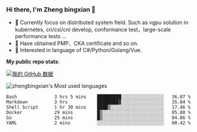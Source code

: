 ### Hi there, I'm Zheng bingxian  👋

* 📖  Currently focus on distributed system field. Such as vgpu solution in kubernetes, cri/csi/cni develop, conformance test，large-scale performance tests ...
* 🌱  Have obtained PMP、CKA certificate and so on.
* 👯  Interested in language of C#/Python/Golang/Vue.

**My public repo stats**:

[![我的 GitHub 数据](https://github-readme-stats.vercel.app/api?username=zhengbingxian&theme=merko)]()

![zhengbingxian's Most used languages](https://github-readme-stats.vercel.app/api/top-langs/?username=zhengbingxian&layout=compact&hide_border=true&langs_count=10)

<!--START_SECTION:waka-->

```text
Bash              3 hrs 5 mins    █████████░░░░░░░░░░░░░░░░   36.07 %
Markdown          3 hrs           ████████▓░░░░░░░░░░░░░░░░   35.04 %
Shell Script      1 hr 30 mins    ████▒░░░░░░░░░░░░░░░░░░░░   17.46 %
Docker            29 mins         █▒░░░░░░░░░░░░░░░░░░░░░░░   05.80 %
Go                25 mins         █▒░░░░░░░░░░░░░░░░░░░░░░░   04.86 %
YAML              2 mins          ░░░░░░░░░░░░░░░░░░░░░░░░░   00.42 %
```

<!--END_SECTION:waka-->
